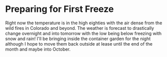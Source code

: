 # Preparing for First Freeze
Right now the temperature is in the high eighties with the air dense 
from the wild fires in Colorado and beyond. The weather is forecast 
to drastically change overnight and into tomorrow with the low being
below freezing with snow and rain! I'll be bringing inside the container
garden for the night although I hope to move them back outside at 
lease until the end of the month and maybe into October.

